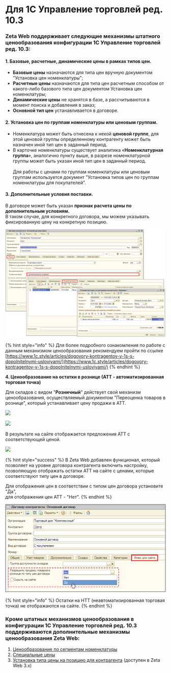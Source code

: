 # Для 1С Управление торговлей ред. 10.3

### Zeta Web поддерживает следующие механизмы штатного ценообразования конфигурации 1С Управление торговлей ред. 10.3:

#### 1. Базовые, расчетные, динамические цены в рамках типов цен.

* **Базовые цены** назначаются для типа цен вручную документом "Установка цен номенклатуры";
* **Расчетные цены** назначаются для типа цен расчетным способом от какого-либо базового типа цен документом Установка цен номенклатуры;
* **Динамические цены** не хранятся в базе, а рассчитываются в момент поиска и добавления в заказ;
* **Основной тип цен** устанавливается в договоре.

#### 2. Установка цен по группам номенклатуры или ценовым группам.

* Номенклатура может быть отнесена к некой **ценовой группе**, для этой ценовой группы определенному контрагенту может быть назначен иной тип цен в заданный период.&#x20;
* В карточке номенклатуры существует аналитика «**Номенклатурная группа**», аналогично пункту выше, в разрезе номенклатурной группы может быть указан иной тип цен в заданный период.\
  \
  Для работы с ценами по группам номенклатуры или ценовым группам используется документ "Установка типов цен по группам номенклатуры для покупателей".

#### 3. Дополнительные условия поставки.

В договоре может быть указан **признак расчета цены по дополнительным условиям.** \
В таком случае, для конкретного договора, мы можем указывать фиксированную цену на конкретную позицию.

![](<../../.gitbook/assets/Image 59.png>)

{% hint style="info" %}
Для более подробного ознакомления по работе с данным механизмом ценообразования рекомендуем пройти по ссылке [https://www.1c.style/articles/dogovory-kontragentov-v-1s-s-dopolnitelnymi-usloviyami/](https://www.1c.style/articles/dogovory-kontragentov-v-1s-s-dopolnitelnymi-usloviyami/)
{% endhint %}

**4. Ценообразование на остатки в рознице (АТТ - автоматизированная торговая точка)**

Для складов с видом "**Розничный**" действует свой механизм ценообразования, осуществляемый документом "Переоценка товаров в рознице", который устанавливает цену продажи в АТТ.

![](<../../.gitbook/assets/image (95).png>)

![](<../../.gitbook/assets/image (135).png>)

В результате на сайте отображается предложения АТТ с соответствующей ценой.

![](<../../.gitbook/assets/image (402).png>)

{% hint style="success" %}
В Zeta Web добавлен функционал, который позволяет на уровне договора контрагента включить настройку, позволяющую отображать остатки АТТ на сайте с ценами, которые соответствуют типу цен в договоре.

Для отображения цен в соответствии с типом цен договора установите "Да", \
для отображения цен АТТ - "Нет".
{% endhint %}

![](<../../.gitbook/assets/Image 65 (1).png>)

{% hint style="info" %}
Остатки на НТТ (неавтоматизированная торговая точка) не отображаются на сайте.
{% endhint %}

### Кроме штатных механизмов ценообразования в конфигурации 1С Управление торговлей ред. 10.3 поддерживаются дополнительные механизмы ценообразования Zeta Web:

1. [Ценообразование по сегментам номенклатуры](cenoobrazovanie-po-segmentam-nomenklatury.md)
2. [Специальные цены](specialnye-ceny.md)
3. [Установка типа цены на позицию для контрагента](https://help-zetaweb.zetasoft.ru/opisanie-i-nastroika/cenoobrazovanie/ustanovka-tipa-ceny-na-poziciyu-dlya-kontragenta) (доступен в Zeta Web 3.x)
